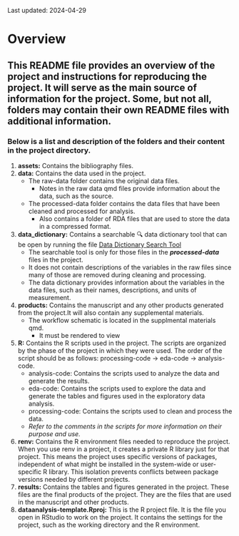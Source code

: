 Last updated: 2024-04-29
# Overview
## This README file provides an overview of the project and instructions for reproducing the project. It will serve as the main source of information for the project. Some, but not all, folders may contain their own README files with additional information.
### Below is a list and description of the folders and their content in the project directory.

1. **assets:** Contains the bibliography files.
2. **data:** Contains the data used in the project. 
   - The raw-data folder contains the original data files.
      - Notes in the raw data qmd files provide information about the data, such as the source.
   - The processed-data folder contains the data files that have been cleaned and processed for analysis.
      - Also contains a folder of RDA files that are used to store the data in a compressed format.
3. **data_dictionary:** Contains a searchable 🔍 data dictionary tool that can be open by running the file [Data Dictionary Search Tool](data_dictionary/data_dict_search_tool.qmd)
   - The searchable tool is only for those files in the **_processed-data_** files in the project. 
   - It does not contain descriptions of the variables in the raw files since many of those are removed during cleaning and processing.
   - The data dictionary provides information about the variables in the data files, such as their names, descriptions, and units of measurement.
4. **products:** Contains the manuscript and any other products generated from the project.It will also contain any supplemental materials.
   - The workflow schematic is located in the supplmental materials qmd. 
      - It must be rendered to view
5. **R:** Contains the R scripts used in the project. The scripts are organized by the phase of the project in which they were used. The order of the script should be as follows: processing-code  →  eda-code  → analysis-code.
   - analysis-code: Contains the scripts used to analyze the data and generate the results.
   - eda-code: Contains the scripts used to explore the data and generate the tables and figures used in the exploratory data analysis.
   - processing-code: Contains the scripts used to clean and process the data.
   - *Refer to the comments in the scripts for more information on their purpose and use.*
6. **renv:** Contains the R environment files needed to reproduce the project. When you use renv in a project, it creates a private R library just for that project. This means the project uses specific versions of packages, independent of what might be installed in the system-wide or user-specific R library. This isolation prevents conflicts between package versions needed by different projects.
7. **results:** Contains the tables and figures generated in the project. These files are the final products of the project. They are the files that are used in the manuscript and other products. 
8. **dataanalysis-template.Rproj:** This is the R project file. It is the file you open in RStudio to work on the project. It contains the settings for the project, such as the working directory and the R environment.
